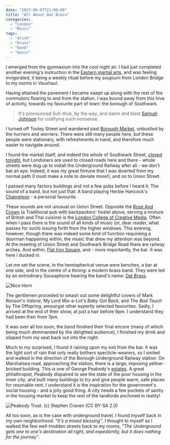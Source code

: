 ```yaml
---
date: "2017-06-07T21:00:00"
title: "All About Dat Brass"
categories:
  - "London"
  - "Music"
tags:
  - "drink"
  - "brass"
  - "band"
  - "music"
---
```

I emerged from the gymnasium into the cool night air. I had just completed another evening's instruction in the [Eastern martial arts](https://www.centralwingchun.london/), and was feeling invigorated, it being a weekly ritual before my soujourn from London Bridge to my rooms in Vauxhaul.

Having attained the pavement I became swept up along with the rest of the commutors flowing to and from the station. I was bound away from this hive of activity, towards my favourite part of town: the borough of Southwark.

> It's pronounced Suh-thuk, by the way, and damn and blast [Samuel Johnson](https://en.wikipedia.org/wiki/Dictionary#English_Dictionaries_in_Britain) for codifying such nonsense.

I turned off Tooley Street and wandered past [Borough Market](http://boroughmarket.org.uk/), unbustled by the hurriers and worriers. There were still many people here, but these people were stationary, with refreshments in hand, and therefore much easier to navigate around.

I found the market itself, and indeed the whole of Southwark Street, [closed tonight](https://www.theguardian.com/uk-news/london-bridge-attack), but Londoners are used to closed roads here and there - whole streets were dug up to install the Underground Railway after all - we don't bat an eye. Indeed, it was my great fortune that I was diverted from my normal path (I must make a note to deviate more!), and on to Union Street.

I passed many factory buildings and not a few pubs before I heard it: The sound of a band, but not just that: A band playing Herbie Hancock's [Chameleon](https://www.youtube.com/watch?v=UbkqE4fpvdI) - a personal favourite.

These sounds are not unusual on Union Street. Opposite the [Rose And Crown](https://www.tripadvisor.co.uk/Restaurant_Review-g186338-d10260672-Reviews-Rose_Crown-London_England.html) (a Traditional pub with backpackers' hostel above, serving a mixture of British and Thai cuisine) is the [London College of Creative Media](https://lccm.org.uk/). Often when I pass there is the sound of all kinds of music (or, dear reader, what passes for such) issuing forth from the higher windows. This evening, however, though there was indeed some kind of function requireing a doorman happening within, the music that drew my attention was beyond. At the meeting of Union Street and Southwark Bridge Road there are railway arches. And within, [Flat Iron Square](http://www.flatironsquare.co.uk/traders/thebar/), and - more importantly, the bar. It was here I ducked in.

Let me set the scene, in the hemispherical venue were benches, a bar at one side, and in the centre of a throng: a modern brass band. They were led by an extrodinary Sousaphone bearing the band's name: [Dat Brass](http://www.datbrass.com/).

![Nice Horn](https://i.imgur.com/V6V3mwH.jpg)

The gentlemen proceded to smash out some delightful covers of Mark Ronson's _Valerie_, My Lord Mix-a-Lot's _Baby Got Back_, and _The Bad Touch_ by The Offspring, amoungst other expertly selected favourites. Sadly, I arrived at the end of their show, at just a hair before 9pm. I understand they had been their from 7pm.

It was over all too soon, the band finished their final encore (many of which being much demmanded by the delighted audience), I finished my drink and slipped from my seat back out into the night.

Much to my surprised, I found it raining upon my exit from the bar. It was the light sort of rain that only really bothers specticle-wearers, so I smiled and walked in the direction of the Borough Underground Railway station. On Marshalsea road, approaching the station, there is a large, imposing yellow-bricked building. This is one of George Peabody's [estates](https://en.wikipedia.org/wiki/Peabody_Trust). A great philathropist, Peabody dispaired to see the state of the poor housing in the inner city, and built many buildings to try and give people warm, safe places for resonable rent. I understand it is the inspiration for the government's social housing - and a jolly good thing. A city needs a few pockets of sanity in the housing market to keep the rest of the landlords anchored in reality!

![Peabody Trust. (c) Stephen Craven (CC BY-SA 2.0)](https://i.imgur.com/i2jpwb7.jpg)

All too soon, as is the case with underground travel, I found myself back in my own neighborhood. _"It's a mixed blessing"_, I thought to myself as I walked the few well-trodden streets back to my rooms, _"The Underground gets one to one's destination all right, and expediently, but it does nothing for the *journey*"_.
